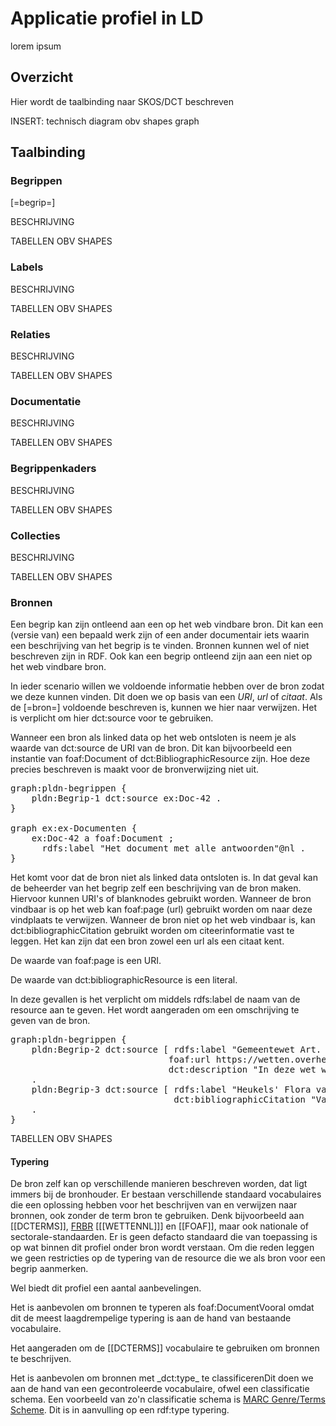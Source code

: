 # Applicatie profiel in LD
lorem ipsum
## Overzicht
Hier wordt de taalbinding naar SKOS/DCT beschreven

INSERT: technisch diagram obv shapes graph
## Taalbinding

### Begrippen
[=begrip=]

BESCHRIJVING

TABELLEN OBV SHAPES

### Labels
BESCHRIJVING

TABELLEN OBV SHAPES

### Relaties
BESCHRIJVING

TABELLEN OBV SHAPES

### Documentatie
BESCHRIJVING

TABELLEN OBV SHAPES

### Begrippenkaders
BESCHRIJVING

TABELLEN OBV SHAPES
### Collecties
BESCHRIJVING

TABELLEN OBV SHAPES

### Bronnen
Een begrip kan zijn ontleend aan een op het web vindbare bron. Dit kan een (versie van) een bepaald werk zijn of een ander documentair iets waarin een beschrijving van het begrip is te vinden. Bronnen kunnen wel of niet beschreven zijn in RDF. Ook kan een begrip ontleend zijn aan een niet op het web vindbare bron. 


In ieder scenario willen we voldoende informatie hebben over de bron zodat we deze kunnen vinden. Dit doen we op basis van een *URI*, *url* of *citaat*.
Als de [=bron=] voldoende beschreven is, kunnen we hier naar verwijzen. Het is verplicht om hier dct:source voor te gebruiken.

Wanneer een bron als linked data op het web ontsloten is neem je als waarde van dct:source de URI van de bron. Dit kan bijvoorbeeld een instantie van foaf:Document of dct:BibliographicResource zijn. Hoe deze precies beschreven is maakt voor de bronverwijzing niet uit.


<pre class="example">
graph:pldn-begrippen {
    pldn:Begrip-1 dct:source ex:Doc-42 .
}

graph ex:ex-Documenten {
    ex:Doc-42 a foaf:Document ;
      rdfs:label "Het document met alle antwoorden"@nl .
}
</pre>
Het komt voor dat de bron niet als linked data ontsloten is. In dat geval kan de beheerder van het begrip zelf een beschrijving van de bron maken.
Hiervoor kunnen URI's of blanknodes gebruikt worden. Wanneer de bron vindbaar is op het web kan foaf:page (url) gebruikt worden om naar deze vindplaats te verwijzen. Wanneer de bron niet op het web vindbaar is, kan dct:bibliographicCitation gebruikt worden om citeerinformatie vast te leggen. Het kan zijn dat een bron zowel een url als een citaat kent.

De waarde van foaf:page is een URI.

De waarde van dct:bibliographicResource is een literal.

In deze gevallen is het verplicht om middels rdfs:label de naam van de resource aan te geven. Het wordt aangeraden om een omschrijving te geven van de bron.


<pre class="example">
graph:pldn-begrippen {
    pldn:Begrip-2 dct:source [ rdfs:label "Gemeentewet Art. 2"@nl ;
                              foaf:url https://wetten.overheid.nl/jci1.3:c:BWBR0005416&titeldeel=I&artikel=2&z=2022-05-01&g=2022-05-01 ;
                              dct:description "In deze wet wordt verstaan onder ingezetenen: zij die hun werkelijke woonplaats in de gemeente hebben."@nl ] ;
    .
    pldn:Begrip-3 dct:source [ rdfs:label "Heukels' Flora van Nederland"@nl ;
                               dct:bibliographicCitation "Van der Meijden, R. (2005): Heukels' Flora van Nederland. Wolters-Noordhoff, Groningen/Houten (23e druk), 685 pp." ] ;
    .
}
</pre>

TABELLEN OBV SHAPES

#### Typering
De bron zelf kan op verschillende manieren beschreven worden, dat ligt immers bij de bronhouder. Er bestaan verschillende standaard vocabulaires die een oplossing hebben voor het beschrijven van en verwijzen naar bronnen, ook zonder de term bron te gebruiken. Denk bijvoorbeeld aan [[DCTERMS]], [FRBR](http://www.sparontologies.net/ontologies/frbr) [[[WETTENNL]]] en [[FOAF]], maar ook nationale of sectorale-standaarden. Er is geen defacto standaard die van toepassing is op wat binnen dit profiel onder bron wordt verstaan. Om die reden leggen we geen restricties op de typering van de resource die we als bron voor een begrip aanmerken.

Wel biedt dit profiel een aantal aanbevelingen.
<div class="practice"><p class="practicedesc"><span class="practicelab">Het is aanbevolen om bronnen te typeren als foaf:Document</span>Vooral omdat dit de meest laagdrempelige typering is aan de hand van bestaande vocabulaire.</p></div>
<div class="practice"><p class="practicedesc"><span class="practicelab">Het aangeraden om de [[DCTERMS]] vocabulaire te gebruiken om bronnen te beschrijven.</span></p></div>
<div class="practice"><p class="practicedesc"><span class="practicelab">Het is aanbevolen om bronnen met _dct:type_ te classificeren</span>Dit doen we aan de hand van een gecontroleerde vocabulaire, ofwel een classificatie schema. Een voorbeeld van zo'n classificatie schema is <a href="http://id.loc.gov/vocabulary/marcgt">MARC Genre/Terms Scheme</a>. Dit is in aanvulling op een rdf:type typering.</p></div>
